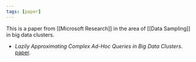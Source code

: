 ```yaml
---
tags: [paper]
---
```


This is a paper from [[Microsoft Research]] in the area of [[Data Sampling]] in big data clusters.

- _Lazily Approximating Complex Ad-Hoc Queries in Big Data Clusters_. [paper](https://www.microsoft.com/en-us/research/publication/quickr-lazily-approximating-complex-ad-hoc-queries-in-big-data-clusters/).
